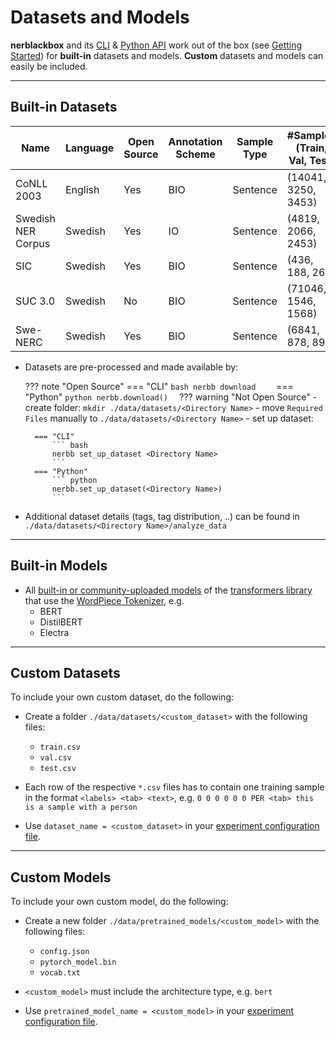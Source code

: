 # Datasets and Models

**nerblackbox** and its [CLI](../../cli/cli) & [Python API](../../python_api/overview) 
work out of the box (see [Getting Started](../getting_started)) 
for **built-in** datasets and models.
**Custom** datasets and models can easily be included.

-----------
## Built-in Datasets 

| Name               | Language | Open Source | Annotation Scheme | Sample Type  | #Samples (Train, Val, Test) | Directory Name     | Required Files | Source |               
|---                 |---       |---          |---                |---           |---                          |---                 |---             |---     |
| CoNLL 2003         | English  | Yes         | BIO               | Sentence     | (14041, 3250, 3453)         | conll2003          | ---            | [Description](https://www.clips.uantwerpen.be/conll2003/ner/); [Data](https://github.com/patverga/torch-ner-nlp-from-scratch/tree/master/data/conll2003)   |
| Swedish NER Corpus | Swedish  | Yes         |  IO               | Sentence     | (4819, 2066, 2453)          | swedish_ner_corpus | ---            | [Description+Data](https://github.com/klintan/swedish-ner-corpus)   |
| SIC                | Swedish  | Yes         | BIO               | Sentence     | (436, 188, 268)             | sic                | ---            | [Description+Data](https://www.ling.su.se/english/nlp/corpora-and-resources/sic)   |
| SUC 3.0            | Swedish  | No          | BIO               | Sentence     | (71046, 1546, 1568)         | suc                | `suc-*.conll`  | [Description](https://www.ling.su.se/english/nlp/corpora-and-resources/suc)   |
| Swe-NERC           | Swedish  | Yes         | BIO               | Sentence     | (6841, 878, 891)            | swe_nerc           | ---            | [Description](https://gubox.app.box.com/v/SLTC-2020-paper-17); [Data](https://spraakbanken.gu.se/lb/resurser/swe-nerc/)   |

- Datasets are pre-processed and made available by:

    ??? note "Open Source"
        === "CLI"
            ``` bash
            nerbb download    
            ```
        === "Python"
            ``` python
            nerbb.download()  
            ```
    ??? warning "Not Open Source"
        - create folder: `mkdir ./data/datasets/<Directory Name>`
        - move `Required Files` manually to `./data/datasets/<Directory Name>`
        - set up dataset:
              
        === "CLI"
            ``` bash
            nerbb set_up_dataset <Directory Name>
            ```
        === "Python"
            ``` python
            nerbb.set_up_dataset(<Directory Name>)  
            ```
  
- Additional dataset details (tags, tag distribution, ..) can be found in `./data/datasets/<Directory Name>/analyze_data`

-----------
## Built-in Models

- All [built-in or community-uploaded models](https://huggingface.co/models) of the [transformers library](https://huggingface.co/transformers/)
  that use the [WordPiece Tokenizer](https://huggingface.co/transformers/tokenizer_summary.html#wordpiece), e.g.
    - BERT
    - DistilBERT
    - Electra

-----------
## Custom Datasets

To include your own custom dataset, do the following:

- Create a folder ``./data/datasets/<custom_dataset>`` with the following files:

    - ``train.csv``
    - ``val.csv``
    - ``test.csv``
- Each row of the respective ``*.csv`` files has to contain one training sample in the format
  ``<labels> <tab> <text>``,
  e.g. ``0 0 0 0 0 0 PER <tab> this is a sample with a person``

- Use ``dataset_name = <custom_dataset>`` in your [experiment configuration file](../custom_experiments/#1-dataset).

<!---
TODO
Own custom datasets can also be created programmatically (like the :ref:`Built-in datasets <builtindatasets>`):
- (todo: revise the following)
- Create a new module ``./data/datasets/formatter/<custom_dataset>_formatter.py``
- Derive the class ``<NewDataset>Formatter`` from ``BaseFormatter`` and implement the abstract base methods
- (todo: additional instructions needed here)
--->

-----------
## Custom Models

To include your own custom model, do the following:

- Create a new folder ``./data/pretrained_models/<custom_model>`` with the following files:

    - ``config.json``
    - ``pytorch_model.bin``
    - ``vocab.txt``

- ``<custom_model>`` must include the architecture type, e.g. ``bert``

- Use ``pretrained_model_name = <custom_model>`` in your [experiment configuration file](../custom_experiments/#2-model).

